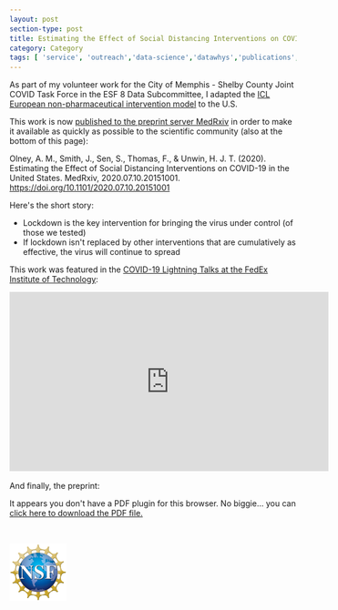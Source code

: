 ```yaml
---
layout: post
section-type: post
title: Estimating the Effect of Social Distancing Interventions on COVID-19 in the United States
category: Category
tags: [ 'service', 'outreach','data-science','datawhys','publications','research' ]
---
```

As part of my volunteer work for the City of Memphis - Shelby County Joint COVID Task Force in the ESF 8 Data Subcommittee, I adapted the [ICL European non-pharmaceutical intervention model](https://www.nature.com/articles/s41586-020-2405-7) to the U.S.

This work is now [published to the preprint server MedRxiv](https://www.medrxiv.org/content/10.1101/2020.07.10.20151001v1) in order to make it available as quickly as possible to the scientific community (also at the bottom of this page):

Olney, A. M., Smith, J., Sen, S., Thomas, F., & Unwin, H. J. T. (2020). Estimating the Effect of Social Distancing Interventions on COVID-19 in the United States. MedRxiv, 2020.07.10.20151001. https://doi.org/10.1101/2020.07.10.20151001

Here's the short story:

<ul>
<li> Lockdown is the key intervention for bringing the virus under control (of those we tested) </li>
<li> If lockdown isn't replaced by other interventions that are cumulatively as effective, the virus will continue to spread </li>
</ul>

This work was featured in the [COVID-19 Lightning Talks at the FedEx Institute of Technology](https://www.memphis.edu/fedex/events/covid-19-lightning-talks.php):

<iframe width="560" height="315" src="https://www.youtube.com/embed/QjEAo8TUSJY" frameborder="0" allow="accelerometer; autoplay; encrypted-media; gyroscope; picture-in-picture" allowfullscreen></iframe>

<p></p>
And finally, the preprint:

<object data="https://www.medrxiv.org/content/10.1101/2020.07.10.20151001v1.full.pdf" type="application/pdf" width="100%" height="600px">
 
  <p>It appears you don't have a PDF plugin for this browser.
  No biggie... you can <a href="https://www.medrxiv.org/content/10.1101/2020.07.10.20151001v1.full.pdf">click here to
  download the PDF file.</a></p>
  
</object>

<br>

[![NSF award information](/img/nsf-logo.png "NSF award information")](https://nsf.gov/awardsearch/showAward?AWD_ID=1918751&HistoricalAwards=false)